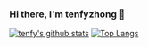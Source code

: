 ### Hi there, I'm tenfyzhong 👋
[![tenfy's github stats](https://github-readme-stats.vercel.app/api?username=tenfyzhong&count_private=true)](https://github.com/tenfyzhong)
[![Top Langs](https://github-readme-stats.vercel.app/api/top-langs/?username=tenfyzhong&count_private=true&layout=compact&hide=Roff,Makefile,C)](https://github.com/tenfyzhong)


<!--
**tenfyzhong/tenfyzhong** is a ✨ _special_ ✨ repository because its `README.md` (this file) appears on your GitHub profile.

<a href="https://github.com/tenfyzhong">
  <img align="left" src="https://github-readme-stats.vercel.app/api?username=tenfyzhong" />
</a>
<a href="https://github.com/tenfyzhong">
  <img align="left" src="https://github-readme-stats.vercel.app/api/top-langs/?username=tenfyzhong&layout=compact" />
</a>



Here are some ideas to get you started:

- 🔭 I’m currently working on ...
- 🌱 I’m currently learning ...
- 👯 I’m looking to collaborate on ...
- 🤔 I’m looking for help with ...
- 💬 Ask me about ...
- 📫 How to reach me: ...
- 😄 Pronouns: ...
- ⚡ Fun fact: ...
-->
